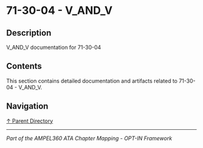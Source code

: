 # 71-30-04 - V_AND_V

## Description

V_AND_V documentation for 71-30-04

## Contents

This section contains detailed documentation and artifacts related to 71-30-04 - V_AND_V.

## Navigation

[↑ Parent Directory](../README.md)

---

*Part of the AMPEL360 ATA Chapter Mapping - OPT-IN Framework*
